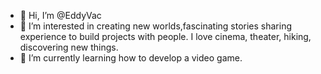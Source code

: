 - 👋 Hi, I’m @EddyVac
- 👀 I’m interested in creating new worlds,fascinating stories sharing experience to build projects with people. I love cinema, theater, hiking, discovering new things.
- 🌱 I’m currently learning how to develop a video game. 

<!---
EddyVac/EddyVac is a ✨ special ✨ repository because its `README.md` (this file) appears on your GitHub profile.
You can click the Preview link to take a look at your changes.
--->

